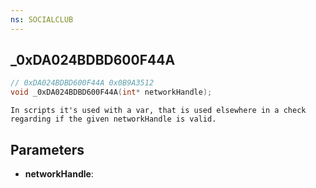 ```yaml
---
ns: SOCIALCLUB
---
```

## _0xDA024BDBD600F44A

```c
// 0xDA024BDBD600F44A 0x0B9A3512
void _0xDA024BDBD600F44A(int* networkHandle);
```

```
In scripts it's used with a var, that is used elsewhere in a check regarding if the given networkHandle is valid.  
```

## Parameters
* **networkHandle**: 


